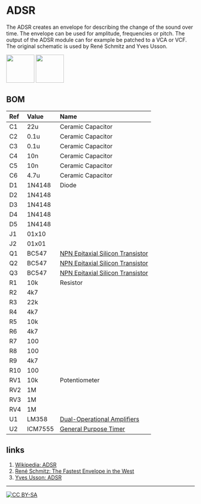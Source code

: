 # ADSR

The ADSR creates an envelope for describing the change of the sound over time. The envelope can be used for amplitude, 
frequencies or pitch. The output of the ADSR module can for example be patched to a VCA or VCF. The original schematic is
used by René Schmitz and Yves Usson. 

<a href="https://spielhuus.github.io/elektrophon/adsr_schema.svg"><img src="https://spielhuus.github.io/elektrophon/adsr_schema._tmb.jpg" width="75px"></img></a>
<a href="https://spielhuus.github.io/elektrophon/adsr_stripboard.png"><img src="https://spielhuus.github.io/elektrophon/adsr_stripboard_tmb.jpg" width="75px"></img></a>

## BOM

|Ref|Value|Name|
|:---|:---|:---|
|C1|22u|Ceramic Capacitor|
|C2|0.1u|Ceramic Capacitor|
|C3|0.1u|Ceramic Capacitor|
|C4|10n|Ceramic Capacitor|
|C5|10n|Ceramic Capacitor|
|C6|4.7u|Ceramic Capacitor|
|D1|1N4148|Diode|
|D2|1N4148||
|D3|1N4148||
|D4|1N4148||
|D5|1N4148||
|J1|01x10||
|J2|01x01||
|Q1|BC547|[NPN Epitaxial Silicon Transistor](https://www.onsemi.com/pub/Collateral/BC550-D.pdf)|
|Q2|BC547|[NPN Epitaxial Silicon Transistor](https://www.onsemi.com/pub/Collateral/BC550-D.pdf)|
|Q3|BC547|[NPN Epitaxial Silicon Transistor](https://www.onsemi.com/pub/Collateral/BC550-D.pdf)|
|R1|10k|Resistor|
|R2|4k7||
|R3|22k||
|R4|4k7||
|R5|10k||
|R6|4k7||
|R7|100||
|R8|100||
|R9|4k7||
|R10|100||
|RV1|10k|Potentiometer|
|RV2|1M||
|RV3|1M||
|RV4|1M||
|U1|LM358|[Dual-Operational Amplifiers](http://www.ti.com/lit/ds/symlink/lm2904-n.pdf)|
|U2|ICM7555|[General Purpose Timer](http://www.intersil.com/content/dam/Intersil/documents/icm7/icm7555-56.pdf)|


## links

1) [Wikipedia: ADSR](https://en.wikipedia.org/wiki/Envelope_(music))
1) [René Schmitz: The Fastest Envelope in the West](https://www.schmitzbits.de/adsr.html)
1) [Yves Usson: ADSR](http://www.yusynth.net/Modular/EN/ADSR/index_old.html)

---
[![CC BY-SA](https://licensebuttons.net/l/by-sa/3.0/88x31.png)](https://creativecommons.org/licenses/by-sa/4.0/)
